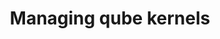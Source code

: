 ---
lang: en
layout: doc
permalink: /doc/managing-vm-kernels/
redirect_from:
- /doc/managing-vm-kernel/
- /en/doc/managing-vm-kernel/
redirect_to: https://qubes-doc-rst.readthedocs.io/en/latest/user/advanced-topics/managing-vm-kernels.html
ref: 173
title: Managing qube kernels
---